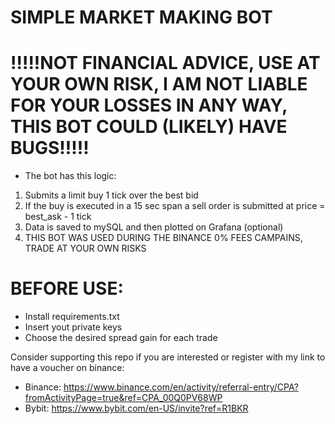 # SIMPLE MARKET MAKING BOT

# !!!!!NOT FINANCIAL ADVICE, USE AT YOUR OWN RISK, I AM NOT LIABLE FOR YOUR LOSSES IN ANY WAY, THIS BOT COULD (LIKELY) HAVE BUGS!!!!!

- The bot has this logic:
1. Submits a limit buy 1 tick over the best bid
2. If the buy is executed in a 15 sec span a sell order is submitted at price = best_ask - 1 tick
3. Data is saved to mySQL and then plotted on Grafana (optional)
4. THIS BOT WAS USED DURING THE BINANCE 0% FEES CAMPAINS, TRADE AT YOUR OWN RISKS


# BEFORE USE:

- Install requirements.txt
- Insert yout private keys
- Choose the desired spread gain for each trade


Consider supporting this repo if you are interested or register with my link to have a voucher on binance:
- Binance: https://www.binance.com/en/activity/referral-entry/CPA?fromActivityPage=true&ref=CPA_00Q0PV68WP
- Bybit: https://www.bybit.com/en-US/invite?ref=R1BKR
